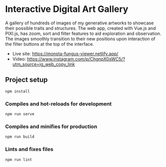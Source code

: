 # Interactive Digital Art Gallery

A gallery of hundreds of images of my generative artworks to showcase their possible traits and structures. The web app, created with Vue.js and PIXI.js, has zoom, sort and filter features to aid exploration and observation. The images smoothly transition to their new positions upon interaction of the filter buttons at the top of the interface.

- Live site: https://monsta-fungus-viewer.netlify.app/
- Video: https://www.instagram.com/p/ChgnpX0sWC5/?utm_source=ig_web_copy_link


## Project setup
```
npm install
```

### Compiles and hot-reloads for development
```
npm run serve
```

### Compiles and minifies for production
```
npm run build
```

### Lints and fixes files
```
npm run lint
```
